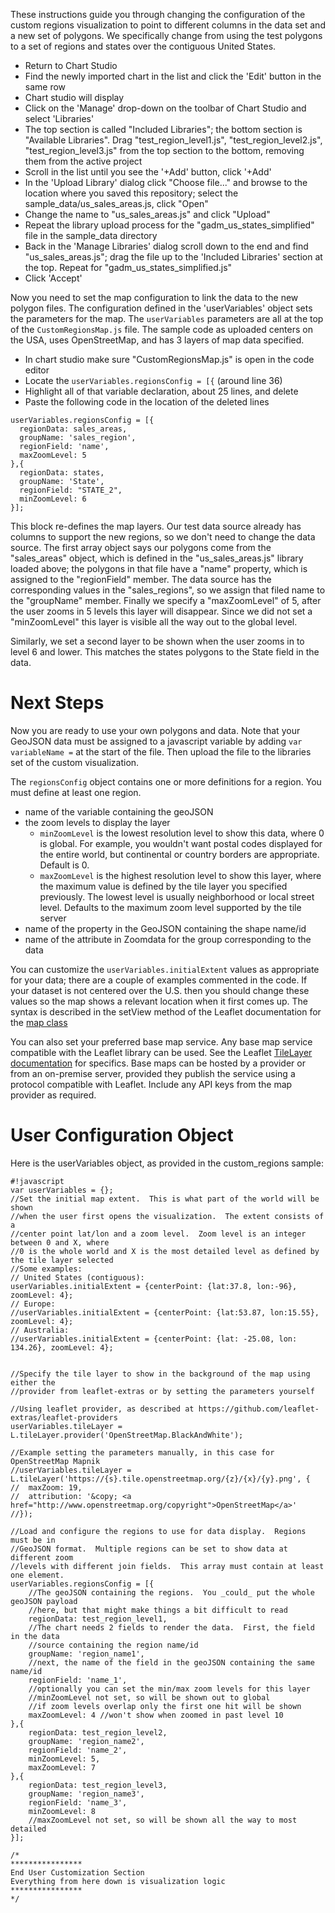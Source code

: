 These instructions guide you through changing the configuration of the custom regions visualization to point to different columns in the data set and a new set of polygons.  We specifically change from using the test polygons to a set of regions and states over the contiguous United States.  

* Return to Chart Studio
* Find the newly imported chart in the list and click the 'Edit' button in the same row
* Chart studio will display
* Click on the 'Manage' drop-down on the toolbar of Chart Studio and select 'Libraries'
* The top section is called "Included Libraries"; the bottom section is "Available Libraries".  Drag "test_region_level1.js", "test_region_level2.js", "test_region_level3.js" from the top section to the bottom, removing them from the active project
* Scroll in the list until you see the '+Add' button, click '+Add'
* In the 'Upload Library' dialog click "Choose file..." and browse to the location where you saved this repository; select the sample_data/us_sales_areas.js, click "Open"
* Change the name to "us_sales_areas.js" and click "Upload"
* Repeat the library upload process for the "gadm_us_states_simplified" file in the sample_data directory
* Back in the 'Manage Libraries' dialog scroll down to the end and find "us_sales_areas.js"; drag the file up to the 'Included Libraries' section at the top.  Repeat for "gadm_us_states_simplified.js"
* Click 'Accept'

Now you need to set the map configuration to link the data to the new polygon files.  The configuration defined in the 'userVariables' object sets the parameters for the map.  The `userVariables` parameters are all at the top of the `CustomRegionsMap.js` file.  The sample code as uploaded centers on the USA, uses OpenStreetMap, and has 3 layers of map data specified.

* In chart studio make sure "CustomRegionsMap.js" is open in the code editor
* Locate the `userVariables.regionsConfig = [{` (around line 36)
* Highlight all of that variable declaration, about 25 lines, and delete
* Paste the following code in the location of the deleted lines
```
userVariables.regionsConfig = [{
  regionData: sales_areas,
  groupName: 'sales_region',
  regionField: 'name',
  maxZoomLevel: 5
},{
  regionData: states,
  groupName: 'State',
  regionField: "STATE_2",
  minZoomLevel: 6
}];
```
This block re-defines the map layers.  Our test data source already has columns to support the new regions, so we don't need to change the data source.  The first array object says our polygons come from the "sales_areas" object, which is defined in the "us_sales_areas.js" library loaded above; the polygons in that file have a "name" property, which is assigned to the "regionField" member.  The data source has the corresponding values in the "sales_regions", so we assign that filed name to the "groupName" member.  Finally we specify a "maxZoomLevel" of 5, after the user zooms in 5 levels this layer will disappear.  Since we did not set a "minZoomLevel" this layer is visible all the way out to the global level.

Similarly, we set a second layer to be shown when the user zooms in to level 6 and lower.  This matches the states polygons to the State field in the data.

# Next Steps

Now you are ready to use your own polygons and data.  Note that your GeoJSON data must be assigned to a javascript variable by adding `var variableName =` at the start of the file. Then upload the file to the libraries set of the custom visualization.

The `regionsConfig` object contains one or more definitions for a region.  You must define at least one region.
* name of the variable containing the geoJSON
* the zoom levels to display the layer
  * `minZoomLevel` is the lowest resolution level to show this data, where 0 is global.  For example, you wouldn't want postal codes displayed for the entire world, but continental or country borders are appropriate.  Default is 0.
  * `maxZoomLevel` is the highest resolution level to show this layer, where the maximum value is defined by the tile layer you specified previously.  The lowest level is usually neighborhood or local street level.  Defaults to the maximum zoom level supported by the tile server
* name of the  property in the GeoJSON containing the shape name/id
* name of the attribute in Zoomdata for the group corresponding to the data

You can customize the `userVariables.initialExtent` values as appropriate for your data; there are a couple of examples commented in the code.  If your dataset is not centered over the U.S. then you should change these values so the map shows a relevant location when it first comes up.  The syntax is described in the setView method of the Leaflet documentation for the [map class](http://leafletjs.com/reference.html#map-class)

You can also set your preferred base map service. Any base map service compatible with the Leaflet library can be used.  See the Leaflet [TileLayer documentation](http://leafletjs.com/reference.html#tilelayer) for specifics.  Base maps can be hosted by a provider or from an on-premise server, provided they publish the service using a protocol compatible with Leaflet.  Include any API keys from the map provider as required.

# User Configuration Object
Here is the userVariables object, as provided in the custom_regions sample:

```
#!javascript
var userVariables = {};
//Set the initial map extent.  This is what part of the world will be shown
//when the user first opens the visualization.  The extent consists of a
//center point lat/lon and a zoom level.  Zoom level is an integer between 0 and X, where
//0 is the whole world and X is the most detailed level as defined by the tile layer selected
//Some examples:
// United States (contiguous):
userVariables.initialExtent = {centerPoint: {lat:37.8, lon:-96}, zoomLevel: 4};
// Europe:
//userVariables.initialExtent = {centerPoint: {lat:53.87, lon:15.55}, zoomLevel: 4};
// Australia:
//userVariables.initialExtent = {centerPoint: {lat: -25.08, lon: 134.26}, zoomLevel: 4};


//Specify the tile layer to show in the background of the map using either the
//provider from leaflet-extras or by setting the parameters yourself

//Using leaflet provider, as described at https://github.com/leaflet-extras/leaflet-providers
userVariables.tileLayer = L.tileLayer.provider('OpenStreetMap.BlackAndWhite');

//Example setting the parameters manually, in this case for OpenStreetMap Mapnik
//userVariables.tileLayer = L.tileLayer('https://{s}.tile.openstreetmap.org/{z}/{x}/{y}.png', {
//	maxZoom: 19,
//	attribution: '&copy; <a href="http://www.openstreetmap.org/copyright">OpenStreetMap</a>'
//});

//Load and configure the regions to use for data display.  Regions must be in
//GeoJSON format.  Multiple regions can be set to show data at different zoom
//levels with different join fields.  This array must contain at least one element.
userVariables.regionsConfig = [{
    //The geoJSON containing the regions.  You _could_ put the whole geoJSON payload
    //here, but that might make things a bit difficult to read
    regionData: test_region_level1,
    //The chart needs 2 fields to render the data.  First, the field in the data
    //source containing the region name/id
    groupName: 'region_name1',
    //next, the name of the field in the geoJSON containing the same name/id
    regionField: 'name_1',
    //optionally you can set the min/max zoom levels for this layer
    //minZoomLevel not set, so will be shown out to global
    //if zoom levels overlap only the first one hit will be shown
    maxZoomLevel: 4 //won't show when zoomed in past level 10
},{
    regionData: test_region_level2,
    groupName: 'region_name2',
    regionField: 'name_2',
    minZoomLevel: 5,
    maxZoomLevel: 7
},{
    regionData: test_region_level3,
    groupName: 'region_name3',
    regionField: 'name_3',
    minZoomLevel: 8
    //maxZoomLevel not set, so will be shown all the way to most detailed
}];

/*
****************
End User Customization Section
Everything from here down is visualization logic
****************
*/

```
